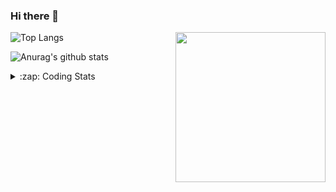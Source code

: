### Hi there 👋

<!--
**tao8687/tao8687** is a ✨ _special_ ✨ repository because its `README.md` (this file) appears on your GitHub profile.

Here are some ideas to get you started:

- 🔭 I’m currently working on ...
- 🌱 I’m currently learning ...
- 👯 I’m looking to collaborate on ...
- 🤔 I’m looking for help with ...
- 💬 Ask me about ...
- 📫 How to reach me: ...
- 😄 Pronouns: ...
- ⚡ Fun fact: ...
-->

<img align='right' src="https://media.giphy.com/media/M9gbBd9nbDrOTu1Mqx/giphy.gif" width="240">

  
![Top Langs](https://github-readme-stats.vercel.app/api/top-langs/?username=tao8687&layout=compact&title_color=23238E&text_color=A67D3D)

![Anurag's github stats](https://github-readme-stats.vercel.app/api?username=tao8687&show_icons=true&&text_color=A67D3D&title_color=23238E&show_icons=false&count_private=true&hide=stars)

<details>
  <summary>:zap: Coding Stats</summary>
  <br>
    
<!--START_SECTION:waka-->

```text
From: 06 February 2023 - To: 13 February 2023

C          48 mins         █████████▓░░░░░░░░░░░░░░░   39.23 %
Makefile   31 mins         ██████▓░░░░░░░░░░░░░░░░░░   26.10 %
Markdown   13 mins         ██▓░░░░░░░░░░░░░░░░░░░░░░   11.28 %
Bash       13 mins         ██▓░░░░░░░░░░░░░░░░░░░░░░   11.26 %
C++        12 mins         ██▓░░░░░░░░░░░░░░░░░░░░░░   10.12 %
Other      2 mins          ▒░░░░░░░░░░░░░░░░░░░░░░░░   01.98 %
```

<!--END_SECTION:waka-->
</details>
